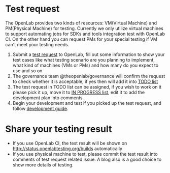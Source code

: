 # Test request
The OpenLab provides two kinds of resources: VM(Virtual Machine) and PM(Physical Machine) for testing. Currently we only utilize virtual machines to support automating jobs for SDKs and tools integration test with OpenLab CI. On the other hand you can request PMs for your special testing if VM can't meet your testing needs.

1. Submit a [test request](https://github.com/theopenlab/openlab/issues/new?template=integration_test_request.md&labels=integration%20case) to OpenLab, fill out some information to show your test cases like what testing scenario are you planning to implement, what kind of machines (VMs or PMs) and how many do you expect to use and so on 
2. The governance team @theopenlab/governance will confirm the request to check whether it is acceptable, if yes then will add it into [TODO list](https://github.com/orgs/theopenlab/projects/1#column-1860008)
3. The test request in TODO list can be assigned, if you wish to work on it please pick it up, move it to [IN PROGRESS list](https://github.com/orgs/theopenlab/projects/1#column-1860011), edit it to add the development plan into comments
4. Begin your development and test if you picked up the test request, and follow [development guide](Development_guide.md).

# Share your testing result
* If you use OpenLab CI, the test result will be shown on http://status.openlabtesting.org/builds automatically
* If you use physical machine to test, please commit the test result into comments of test request related issue. A blog also is a good choice to show more details of testing.
